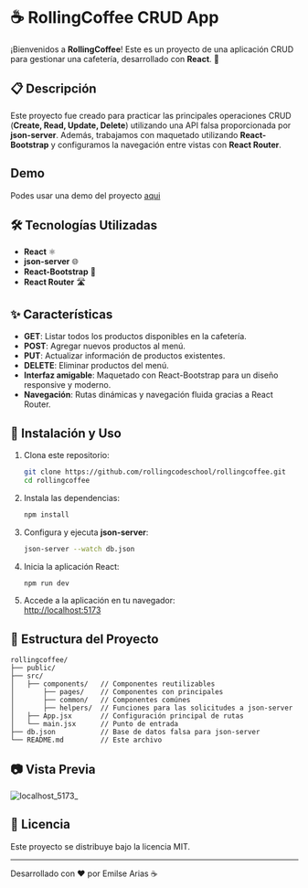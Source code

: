 # ☕ RollingCoffee CRUD App  

¡Bienvenidos a **RollingCoffee**! Este es un proyecto de una aplicación CRUD para gestionar una cafetería, desarrollado con **React**. 🚀  

## 📋 Descripción  

Este proyecto fue creado para practicar las principales operaciones CRUD (**Create, Read, Update, Delete**) utilizando una API falsa proporcionada por **json-server**. Además, trabajamos con maquetado utilizando **React-Bootstrap** y configuramos la navegación entre vistas con **React Router**.  

## Demo

Podes usar una demo del proyecto [aqui](https://rolling-coffee-r2.netlify.app/) 

## 🛠️ Tecnologías Utilizadas  

- **React** ⚛️  
- **json-server** 🌐  
- **React-Bootstrap** 🎨  
- **React Router** 🛣️  

## ✨ Características  

- **GET**: Listar todos los productos disponibles en la cafetería.  
- **POST**: Agregar nuevos productos al menú.  
- **PUT**: Actualizar información de productos existentes.  
- **DELETE**: Eliminar productos del menú.  
- **Interfaz amigable**: Maquetado con React-Bootstrap para un diseño responsive y moderno.  
- **Navegación**: Rutas dinámicas y navegación fluida gracias a React Router.  

## 🚀 Instalación y Uso  

1. Clona este repositorio:  
   ```bash  
   git clone https://github.com/rollingcodeschool/rollingcoffee.git  
   cd rollingcoffee  
   ```  

2. Instala las dependencias:  
   ```bash  
   npm install  
   ```  

3. Configura y ejecuta **json-server**:  
   ```bash  
   json-server --watch db.json
   ```  

4. Inicia la aplicación React:  
   ```bash  
   npm run dev  
   ```  

5. Accede a la aplicación en tu navegador:  
   [http://localhost:5173](http://localhost:5173)  

## 📂 Estructura del Proyecto  

```  
rollingcoffee/  
├── public/  
├── src/  
│   ├── components/   // Componentes reutilizables  
│       ├── pages/    // Componentes con principales  
│       ├── common/   // Componentes comúnes  
│       ├── helpers/  // Funciones para las solicitudes a json-server  
│   ├── App.jsx       // Configuración principal de rutas 
│   └── main.jsx      // Punto de entrada  
├── db.json           // Base de datos falsa para json-server  
└── README.md         // Este archivo  
```  

## 📷 Vista Previa  

![localhost_5173_](https://github.com/user-attachments/assets/6e5606da-01ed-4b06-a67d-eda1a1564d09)

## 📝 Licencia  

Este proyecto se distribuye bajo la licencia MIT.  

---  

Desarrollado con ❤️ por Emilse Arias ☕  
